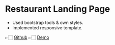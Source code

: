 # Restaurant Landing Page

- Used bootstrap tools & own styles.
- Implemented responsive template.

👉🏻 [Github](https://github.com/dva_project/)
👉🏻 [Demo](https://dva.crystalcloud.xyz/)

